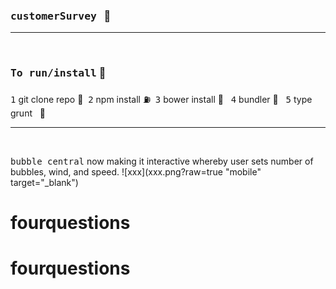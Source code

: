   ### <kbd>customerSurvey</kbd> &nbsp; :rocket:

<hr />
<br />


### <kbd>To run/install</kbd> :key:
<kbd>1</kbd> git clone repo :moyai:&nbsp;
<kbd>2</kbd> npm install :fuelpump:&nbsp;
<kbd>3</kbd> bower install :izakaya_lantern: &nbsp;
<kbd>4</kbd> bundler :construction:&nbsp;&nbsp;
<kbd>5</kbd> type grunt  &nbsp;&nbsp;:checkered_flag:





<hr />
  
<br />
  
<kbd>bubble central</kbd> now making it interactive whereby user sets number of bubbles, wind, and speed.
![xxx](xxx.png?raw=true "mobile" target="_blank")
  # fourquestions
# fourquestions
